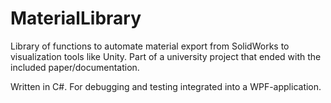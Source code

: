 # MaterialLibrary
Library of functions to automate material export from SolidWorks to visualization tools like Unity. Part of a university project that ended with the included paper/documentation.

Written in C#.
For debugging and testing integrated into a WPF-application.
